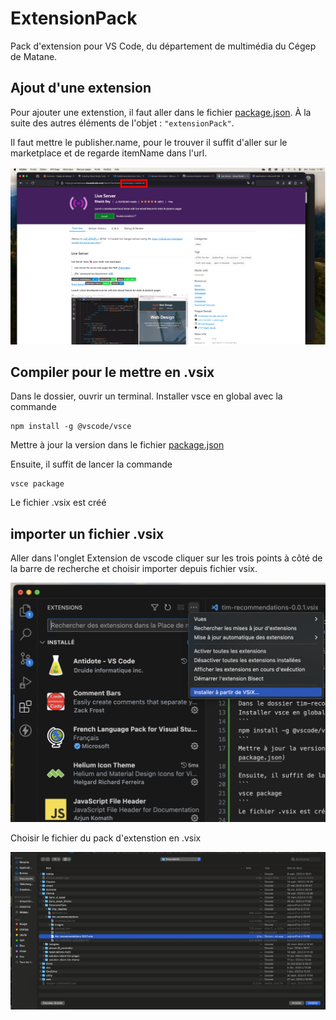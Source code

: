 # ExtensionPack
Pack d'extension pour VS Code, du département de multimédia du Cégep de Matane.


## Ajout d'une extension
Pour ajouter une extenstion, il faut aller dans le fichier [package.json](https://github.com/LauriFernandez/ExtensionPack/blob/main/tim-recommendations/package.json). À la suite des autres éléments de l'objet : `"extensionPack"`.

Il faut mettre le publisher.name, pour le trouver il suffit d'aller sur le marketplace et de regarde itemName dans l'url.

![Capture d'écran de l'explorateur de fichier](https://github.com/LauriFernandez/ExtensionPack/blob/main/img_readme/marketplace.png)

## Compiler pour le mettre en .vsix

Dans le dossier, ouvrir un terminal.
Installer vsce en global avec la commande 
```
npm install -g @vscode/vsce
```
Mettre à jour la version dans le fichier [package.json](https://github.com/LauriFernandez/ExtensionPack/blob/main/tim-recommendations/package.json)

Ensuite, il suffit de lancer la commande
```
vsce package
```
Le fichier .vsix est créé

## importer un fichier .vsix
Aller dans l'onglet Extension de vscode
cliquer sur les trois points à côté de la barre de recherche et choisir importer depuis fichier vsix.

![Capture d'écran du menu vs code](https://github.com/LauriFernandez/ExtensionPack/blob/main/img_readme/importer.png)

Choisir le fichier du pack d'extenstion en .vsix

![Capture d'écran de l'explorateur de fichier](https://github.com/LauriFernandez/ExtensionPack/blob/main/img_readme/selection.png)

